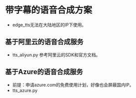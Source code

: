 # 带字幕的语音合成方案
- edge_tts无法在大陆地区的IP下使用。

## 基于阿里云的语音合成服务
- tts_aliyun.py 参考阿里云的SDK和官方文档。

## 基于Azure的语音合成服务
- 前提：申请azure.com的免费使用计划，好像也会屏蔽国内IP。
- tts_azure.py
